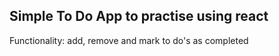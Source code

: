 ## Simple To Do App to practise using react

Functionality: 
add, remove and mark to do's as completed
